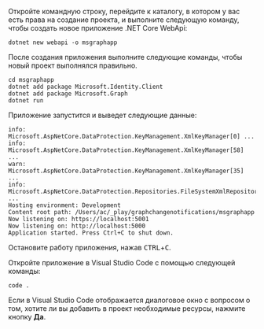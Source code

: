 <!-- markdownlint-disable MD002 MD041 -->

Откройте командную строку, перейдите к каталогу, в котором у вас есть права на создание проекта, и выполните следующую команду, чтобы создать новое приложение .NET Core WebApi:

```shell
dotnet new webapi -o msgraphapp
```

После создания приложения выполните следующие команды, чтобы новый проект выполнялся правильно.

  ```shell
  cd msgraphapp
  dotnet add package Microsoft.Identity.Client
  dotnet add package Microsoft.Graph
  dotnet run
  ```

  Приложение запустится и выведет следующие данные:

  ```shell
  info: Microsoft.AspNetCore.DataProtection.KeyManagement.XmlKeyManager[0] ...
  info: Microsoft.AspNetCore.DataProtection.KeyManagement.XmlKeyManager[58] ...
  warn: Microsoft.AspNetCore.DataProtection.KeyManagement.XmlKeyManager[35] ...
  info: Microsoft.AspNetCore.DataProtection.Repositories.FileSystemXmlRepository[39] ...
  Hosting environment: Development
  Content root path: /Users/ac/_play/graphchangenotifications/msgraphapp
  Now listening on: https://localhost:5001
  Now listening on: http://localhost:5000
  Application started. Press Ctrl+C to shut down.
  ```

Остановите работу приложения, нажав <kbd>CTRL</kbd>+<kbd>C</kbd>.

Откройте приложение в Visual Studio Code с помощью следующей команды:

```shell
code .
```

Если в Visual Studio Code отображается диалоговое окно с вопросом о том, хотите ли вы добавить в проект необходимые ресурсы, нажмите кнопку **Да**.
